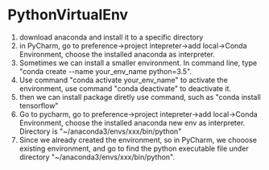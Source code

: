 # PythonVirtualEnv

1. download anaconda and install it to a specific directory
2. in PyCharm, go to preference->project intepreter->add local->Conda Environment, choose the installed anaconda as interpreter.
3. Sometimes we can install a smaller environment. In command line, type "conda create --name your_env_name python=3.5".
4. Use command "conda activate your_env_name" to activate the environment, use command "conda deactivate" to deactivate it.
5. then we can install package diretly use command, such as "conda install tensorflow"
6. Go to pycharm, go to preference->project intepreter->add local->Conda Environment, choose the installed anaconda new env as interpreter. Directory is "~/anaconda3/envs/xxx/bin/python"
7. Since we already created the environment, so in PyCharm, we chooose existing environment, and go to find the python executable file under directory "~/anaconda3/envs/xxx/bin/python".

